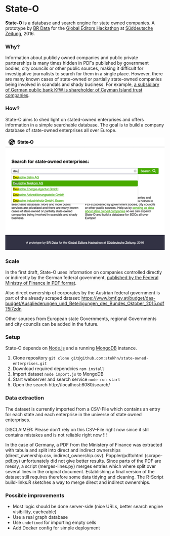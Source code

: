 # State-O

**State-O** is a database and search engine for state owned companies. A prototype by <a href="http://br.de/data">BR Data</a> for the <a href="http://globaleditorsnetwork.org">Global Editors Hackathon</a> at <a href="http://sz.de">Süddeutsche Zeitung</a>, 2016.

### Why?
Information about publicly owned companies and public private partnerships is many times hidden in PDFs published by government bodies, city councils or other public sources, making it difficult for investigative journalists to search for them in a single place. However, there are many known cases of state-owned or partially state-owned companies being involved in scandals and shady business. For example, [a subsidiary of German public bank KfW is shareholder of Cayman Island trust companies](http://www.tagesspiegel.de/wirtschaft/millionen-im-paradies-kfw-tochter-deg-investiert-in-steueroasen/13686554.html).

### How?
State-O aims to shed light on stated-owned enterprises and offers information in a simple searchable database. The goal is to build a company database of state-owned enterprises all over Europe.

![Screenshot](https://raw.githubusercontent.com/stekhn/state-owned-enterprises/master/screenshot.png)

### Scale
In the first draft, State-O uses information on companies controlled directly or indirectly by the German federal government, [published by the Federal Ministry of Finance in PDF format](https://www.bundesfinanzministerium.de/Content/DE/Standardartikel/Themen/Bundesvermoegen/Privatisierungs_und_Beteiligungspolitik/Beteiligungspolitik/Beteiligungsberichte/beteiligungsbericht-des-bundes-2015.pdf?__blob=publicationFile&v=6).

Also direct ownership of corporates by the Austrian federal government is part of the already scraped dataset: https://www.bmf.gv.at/budget/das-budget/Ausgliederungen_und_Beteiligungen_des_Bundes_Oktober_2015.pdf?5i7zdn

Other sources from European state Governments, regional Governments and city councils can be added in the future.

### Setup
State-O depends on [Node.js](https://nodejs.org/) and a running [MongoDB](https://www.mongodb.com/) instance.

1. Clone repository `git clone git@github.com:stekhn/state-owned-enterprises.git`
2. Download required dependcies `npm install`
3. Import dataset `node import.js` to MongoDB
4. Start webserver and search service `node run start`
6. Open the search http://localhost:8080/search/

### Data extraction
The dataset is currently imported from a CSV-File which contains an entry for each state and each enterprise in the universe of state owned enterprises. 

DISCLAIMER: Please don't rely on this CSV-File right now since it still contains mistakes and is not reliable right now !!!

In the case of Germany, a PDF from the Ministery of Finance was extracted with tabula and split into direct and indirect ownerships (direct_ownership.csv, indirect_ownership.csv). Poppler/pdftohtml (scrape-pdf.py) unfortunately did not give better results. Since parts of the PDF are messy, a script (merges-lines.py) merges entries which where split over several lines in the original document. Establishing a final version of the dataset still requires therefore some data tidying and cleaning. The R-Script build-links.R sketches a way to merge direct and indirect ownerships.

### Possible improvements
- Most logic should be done server-side (nice URLs, better search engine visibillity, cacheable) 
- Use a real graph database
- Use `undefined` for importing empty cells 
- Add Docker config for simple deployment
